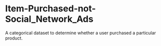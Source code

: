 # Item-Purchased-not-Social_Network_Ads
A categorical dataset to determine whether a user purchased a particular product.
